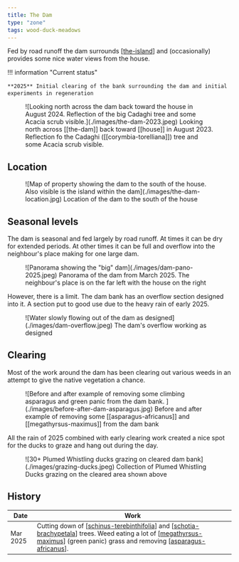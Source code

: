 ```yaml
---
title: The Dam
type: "zone"
tags: wood-duck-meadows
---
```




Fed by road runoff the dam surrounds [[the-island]] and (occasionally) provides some nice water views from the house.

!!! information "Current status"

    **2025** Initial clearing of the bank surrounding the dam and initial experiments in regeneration

<figure markdown>
![Looking north across the dam back toward the house in August 2024. Reflection of the big Cadaghi tree and some Acacia scrub visible.](./images/the-dam-2023.jpeg)
<caption>Looking north across [[the-dam]] back toward [[house]] in August 2023. Reflection fo the Cadaghi ([[corymbia-torelliana]]) tree and some Acacia scrub visible.</caption>
</figure>

## Location

<figure markdown>
![Map of property showing the dam to the south of the house. Also visible is the island within the dam](./images/the-dam-location.jpg)
<caption>Location of the dam to the south of the house</caption>
</figure>

## Seasonal levels

The dam is seasonal and fed largely by road runoff. At times it can be dry for extended periods. At other times it can be full and overflow into the neighbour's place making for one large dam.

<figure markdown>
![Panorama showing the "big" dam](./images/dam-pano-2025.jpeg)
<caption>Panorama of the dam from March 2025. The neighbour's place is on the far left with the house on the right</caption>
</figure>

However, there is a limit. The dam bank has an overflow section designed into it. A section put to good use due to the heavy rain of early 2025.

<figure markdown>
![Water slowly flowing out of the dam as designed](./images/dam-overflow.jpeg)
<caption>The dam's overflow working as designed</caption>
</figure>

## Clearing

Most of the work around the dam has been clearing out various weeds in an attempt to give the native vegetation a chance.

<figure markdown>
![Before and after example of removing some climbing asparagus and green panic from the dam bank. ](./images/before-after-dam-asparagus.jpg)
<caption>Before and after example of removing some [[asparagus-africanus]] and [[megathyrsus-maximus]] from the dam bank</caption>
</figure>

All the rain of 2025 combined with early clearing work created a nice spot for the ducks to graze and hang out during the day.

<figure markdown>
![30+ Plumed Whistling ducks grazing on cleared dam bank](./images/grazing-ducks.jpeg)
<caption>Collection of Plumed Whistling Ducks grazing on the cleared area shown above</caption>
</figure>

## History

| Date | Work |
| --- | --- |
| Mar 2025 | Cutting down of [[schinus-terebinthifolia]] and [[schotia-brachypetala]] trees. Weed eating a lot of [[megathyrsus-maximus]] (green panic) grass and removing [[asparagus-africanus]]. |

[//begin]: # "Autogenerated link references for markdown compatibility"
[the-island]: the-island "The Island"
[schinus-terebinthifolia]: plants/schinus-terebinthifolia "Schinus Terebinthifolia (Brazilian pepper tree)"
[schotia-brachypetala]: plants/schotia-brachypetala "Schotia brachypetala (Drunken Parrot Tree)"
[megathyrsus-maximus]: plants/megathyrsus-maximus "Megathyrsus maximus (Guinea grass)"
[asparagus-africanus]: plants/asparagus-africanus "Asparagus africanus (Climbing asparagus fern)"
[//end]: # "Autogenerated link references"
